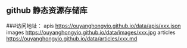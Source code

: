 ## github 静态资源存储库

###访问地址：
apis
https://ouyanghongyio.github.io/data/apis/xxx.json
images
https://ouyanghongyio.github.io/data/images/xxx.jpg
articles
https://ouyanghongyio.github.io/data/articles/xxx.md